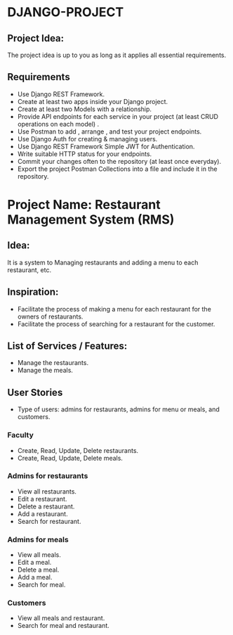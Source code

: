 # DJANGO-PROJECT

## Project Idea:
The project idea is up to you as long as it applies all essential requirements.

## Requirements 
- Use Django REST Framework.
- Create at least two apps inside your Django project.
- Create at least two Models with a relationship.
- Provide API endpoints for each service in your project (at least CRUD operations on each model) .
- Use Postman to add , arrange , and test your project endpoints.
- Use Django Auth for creating & managing users.
- Use Django REST Framework Simple JWT for Authentication.
- Write suitable HTTP status for your endpoints.
- Commit your changes often to the repository (at least once everyday).
- Export the project Postman Collections into a file and include it in the repository.



# Project Name: Restaurant Management System (RMS)

## Idea:
It is a system to Managing restaurants and adding a menu to each restaurant, etc.

## Inspiration:
- Facilitate the process of making a menu for each restaurant for the owners of restaurants. 
- Facilitate the process of searching for a restaurant for the customer.


## List of Services / Features:

- Manage the restaurants.
- Manage the meals.


## User Stories
- Type of users: admins for restaurants, admins for menu or meals, and customers.

### Faculty

- Create, Read, Update, Delete restaurants.
- Create, Read, Update, Delete meals.

### Admins for restaurants

- View all restaurants.
- Edit a restaurant.
- Delete a restaurant.
- Add a restaurant.
- Search for restaurant.

### Admins for meals

- View all meals.
- Edit a meal.
- Delete a meal.
- Add a meal.
- Search for meal.

### Customers

- View all meals and restaurant.
- Search for meal and restaurant.

